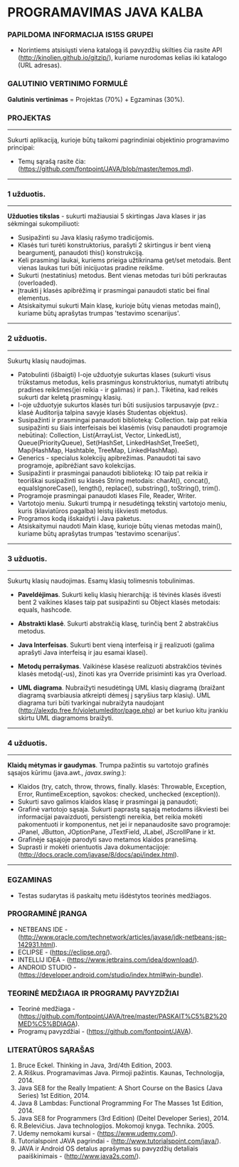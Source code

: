 # PROGRAMAVIMAS JAVA KALBA 

### PAPILDOMA INFORMACIJA IS15S GRUPEI
- Norintiems atsisiųsti viena katalogą iš pavyzdžių skilties čia rasite API (http://kinolien.github.io/gitzip/), kuriame nurodomas kelias iki katalogo (URL adresas).

### GALUTINIO VERTINIMO FORMULĖ

**Galutinis vertinimas** = Projektas (70%) + Egzaminas (30%).


### PROJEKTAS  
___

Sukurti aplikaciją, kurioje būtų taikomi pagrindiniai objektinio programavimo principai:
- Temų sąrašą rasite čia: (https://github.com/fontpoint/JAVA/blob/master/temos.md).

___


### 1 užduotis.
___
**Užduoties tikslas** - sukurti mažiausiai 5 skirtingas Java klases ir jas sėkmingai sukompiliuoti: 
- Susipažinti su Java klasių rašymo tradicijomis.
- Klasės turi turėti konstruktorius, parašyti 2 skirtingus ir bent vieną beargumentį, panaudoti this() konstrukciją.
- Keli prasmingi laukai, kuriems prieiga užtikrinama get/set metodais. Bent vienas laukas turi būti inicijuotas pradine reikšme.
- Sukurti (nestatinius) metodus. Bent vienas metodas turi būti perkrautas (overloaded).
- Įtraukti į klasės apibrėžimą ir prasmingai panaudoti static bei final elementus.
- Atsiskaitymui sukurti Main klasę, kurioje būtų vienas metodas main(), kuriame būtų aprašytas trumpas 'testavimo scenarijus'.

___

### 2 užduotis.
___
Sukurtų klasių naudojimas.
- Patobulinti (išbaigti) I-oje užduotyje sukurtas klases (sukurti visus trūkstamus metodus, kelis prasmingus konstruktorius, 
  numatyti atributų pradines reikšmes(jei reikia - ir galimas) ir pan.). Tikėtina, kad reikės sukurti dar keletą prasmingų klasių.
- I-oje užduotyje sukurtos klasės turi būti susijusios tarpusavyje 
  (pvz.: klasė Auditorija talpina savyje klasės Studentas objektus).
- Susipažinti ir prasmingai panaudoti biblioteką: Collection.
  taip pat reikia susipažinti su šiais interfeisais bei klasėmis (visų panaudoti programoje nebūtina):
  Collection, List(ArrayList, Vector, LinkedList), Queue(PriorityQueue), Set(HashSet, LinkedHashSet,TreeSet), Map(HashMap, Hashtable, TreeMap, LinkedHashMap).
- Generics - specialus kolekcijų apibrežimas. Panaudoti tai savo programoje, apibrėžiant savo kolekcijas.
- Susipažinti ir prasmingai panaudoti biblioteką: IO
  taip pat reikia ir teoriškai susipažinti su klasės String metodais: charAt(), concat(), equalsIgnoreCase(), length(), replace(), substring(), toString(), trim(). 
- Programoje prasmingai panaudoti klases File, Reader, Writer.
- Vartotojo meniu. Sukurti trumpą ir nesudėtingą tekstinį vartotojo meniu, kuris (klaviatūros pagalba) leistų iškviesti metodus. 
- Programos kodą išskaidyti i Java paketus.
- Atsiskaitymui naudoti Main klasę, kurioje būtų vienas metodas main(), kuriame būtų aprašytas trumpas 'testavimo scenarijus'.

___

### 3 užduotis.
___
Sukurtų klasių naudojimas. Esamų klasių tolimesnis tobulinimas.
- **Paveldėjimas**. Sukurti kelių klasių hierarchiją: iš tėvinės klasės išvesti bent 2 vaikines klases taip pat susipažinti su Object klasės metodais: equals, hashcode.
  
- **Abstrakti klasė**. Sukurti abstrakčią klasę, turinčią bent 2 abstrakčius metodus.

- **Java Interfeisas**. Sukurti bent vieną interfeisą ir jį realizuoti (galima aprašyti Java interfeisą ir jau esamai klasei).

- **Metodų perrašymas**. Vaikinėse klasėse realizuoti abstrakčios tėvinės klasės metodą(-us), žinoti kas yra Override prisiminti kas yra Overload.

- **UML diagrama**. Nubraižyti nesudėtingą UML klasių diagramą (braižant diagramą svarbiausia atkreipti dėmesį į sąryšius tarp klasių). UML diagrama turi būti tvarkingai nubraižyta naudojant (http://alexdp.free.fr/violetumleditor/page.php) ar bet kuriuo kitu įrankiu skirtu UML diagramoms braižyti.

___

### 4 užduotis.
___
**Klaidų mėtymas ir gaudymas**. Trumpa pažintis su vartotojo grafinės sąsajos kūrimu (java.awt.*, javax.swing.*):
- Klaidos (try, catch, throw, throws, finally. klasės: Throwable, Exception, Error, RuntimeException, sąvokos: checked, unchecked (exception)). 
- Sukurti savo galimos klaidos klasę ir prasmingai ją panaudoti;
- Grafinė vartotojo sąsaja. Sukurti paprastą sąsają metodams iškviesti bei informacijai pavaizduoti, 
  persistengti nereikia, bet reikia mokėti pakomentuoti ir komponentus, net jei ir nepanaudosite savo programoje:
  JPanel, JButton, JOptionPane, JTextField, JLabel, JScrollPane ir kt.
- Grafinėje sąsajoje parodyti savo metamos klaidos pranešimą.
- Suprasti ir mokėti orientuotis Java dokumentacijoje: (http://docs.oracle.com/javase/8/docs/api/index.html). 

___


### EGZAMINAS

- Testas sudarytas iš paskaitų metu išdėstytos teorinės medžiagos.   

### PROGRAMINĖ ĮRANGA

- NETBEANS IDE - (http://www.oracle.com/technetwork/articles/javase/jdk-netbeans-jsp-142931.html).
- ECLIPSE - (https://eclipse.org/).
- INTELLIJ IDEA - (https://www.jetbrains.com/idea/download/).
- ANDROID STUDIO - (https://developer.android.com/studio/index.html#win-bundle).

### TEORINĖ MEDŽIAGA IR PROGRAMŲ PAVYZDŽIAI
- Teorinė medžiaga - (https://github.com/fontpoint/JAVA/tree/master/PASKAIT%C5%B2%20MED%C5%BDIAGA).
- Programų pavyzdžiai - (https://github.com/fontpoint/JAVA).

### LITERATŪROS SĄRAŠAS

1. Bruce Eckel. Thinking in Java, 3rd/4th Edition, 2003. 
2. A.Riškus. Programavimas Java. Pirmoji pažintis. Kaunas, Technologija, 2014. 
3. Java SE8 for the Really Impatient: A Short Course on the Basics (Java Series) 1st Edition, 2014. 
4. Java 8 Lambdas: Functional Programming For The Masses 1st Edition, 2014. 
5. Java SE8 for Programmers (3rd Edition) (Deitel Developer Series), 2014. 
6. R.Belevičius. Java technologijos. Mokomoji knyga. Technika. 2005. 
7. Udemy nemokami kursai - (https://www.udemy.com/).
8. Tutorialspoint JAVA pagrindai - (http://www.tutorialspoint.com/java/).
9. JAVA ir Android OS detalus aprašymas su pavyzdžių detaliais paaiškinimais - (http://www.java2s.com/).
